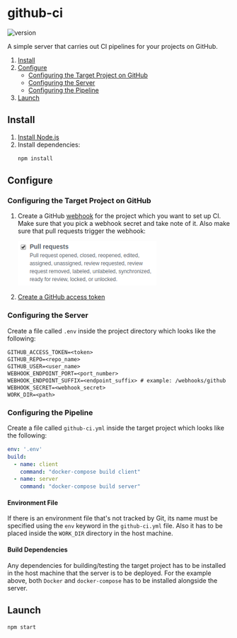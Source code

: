 # github-ci
![version](https://img.shields.io/badge/version-0.1.1-blue.svg?cacheSeconds=2592000)

A simple server that carries out CI pipelines for your projects on GitHub.

 1. [Install](#install)
 2. [Configure](#configure)
    * [Configuring the Target Project on GitHub](#configuring-the-target-project-on-github)
    * [Configuring the Server](#configuring-the-server)
    * [Configuring the Pipeline](#configuring-the-pipeline)
 3. [Launch](#launch)

## Install
 1. [Install Node.js](https://nodejs.org/en/)
 2. Install dependencies:
    ``` sh
    npm install
    ```

## Configure
### Configuring the Target Project on GitHub
 1. Create a GitHub [webhook](https://developer.github.com/webhooks/) for the project which you want to set up CI. Make sure that you pick a webhook secret and take note of it. Also make sure that pull requests trigger the webhook:

    ![](./webhook.png)
 2. [Create a GitHub access token](https://help.github.com/en/articles/creating-a-personal-access-token-for-the-command-line#creating-a-token)

### Configuring the Server
Create a file called `.env` inside the project directory which looks like the following:
``` env
GITHUB_ACCESS_TOKEN=<token>
GITHUB_REPO=<repo_name>
GITHUB_USER=<user_name>
WEBHOOK_ENDPOINT_PORT=<port_number>
WEBHOOK_ENDPOINT_SUFFIX=<endpoint_suffix> # example: /webhooks/github
WEBHOOK_SECRET=<webhook_secret>
WORK_DIR=<path>
```

### Configuring the Pipeline
Create a file called `github-ci.yml` inside the target project which looks like the following:
``` yml
env: '.env'
build: 
  - name: client
    command: "docker-compose build client"
  - name: server
    command: "docker-compose build server"
```

#### Environment File
If there is an environment file that's not tracked by Git, its name must be specified using the `env` keyword in the `github-ci.yml` file. Also it has to be placed inside the `WORK_DIR` directory in the host machine.

#### Build Dependencies
Any dependencies for building/testing the target project has to be installed in the host machine that the server is to be deployed. For the example above, both `Docker` and `docker-compose` has to be installed alongside the server.

## Launch
``` sh
npm start
```